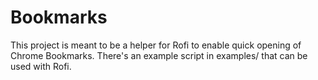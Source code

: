 # Bookmarks

This project is meant to be a helper for Rofi to enable quick opening of Chrome Bookmarks. There's an example script in examples/ that can be used with Rofi.

